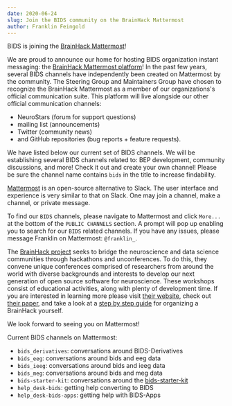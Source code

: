 ```yaml
---
date: 2020-06-24
slug: Join the BIDS community on the BrainHack Mattermost
author: Franklin Feingold
---
```


BIDS is joining the [BrainHack Mattermost](https://mattermost.brainhack.org/)!

<!-- more -->

We are proud to announce our home for hosting BIDS organization instant messaging: the [BrainHack Mattermost platform](https://mattermost.brainhack.org/)! In the past few years, several BIDS channels have independently been created on Mattermost by the community.
The Steering Group and Maintainers Group have chosen to recognize the BrainHack Mattermost as a member of our organizations's official communication suite.
This platform will live alongside our other official communication channels:

- NeuroStars (forum for support questions)
- mailing list (announcements)
- Twitter (community news)
- and GitHub repositories (bug reports + feature requests).

We have listed below our current set of BIDS channels. We will be establishing several BIDS channels related to: BEP development, community discussions, and more! Check it out and create your own channel! Please be sure the channel name contains `bids` in the title to increase findability.

[Mattermost](https://mattermost.com/) is an open-source alternative to Slack. The user interface and experience is very similar to that on Slack. One may join a channel, make a channel, or private message.

To find our `BIDS` channels, please navigate to Mattermost and click `More...` at the bottom of the `PUBLIC CHANNELS` section. A prompt will pop up enabling you to search for our `BIDS` related channels. If you have any issues, please message Franklin on Mattermost: `@franklin_`.

The [BrainHack project](https://www.brainhack.org/) seeks to bridge the neuroscience and data science communities through hackathons and unconferences.
To do this, they convene unique conferences comprised of researchers from around the world with diverse backgrounds and interests to develop our next generation of open source software for neuroscience.
These workshops consist of educational activities, along with plenty of development time.
If you are interested in learning more please visit [their website](https://www.brainhack.org/),
check out [their paper](https://academic-oup-com.stanford.idm.oclc.org/gigascience/article/5/1/s13742-016-0121-x/2720978),
and take a look at a [step by step guide](https://web.archive.org/web/20170713075111/https://thewinnower.com/papers/5577-a-step-by-step-guide-for-organizing-open-collaborative-brainhack-events) for organizing a BrainHack yourself.

We look forward to seeing you on Mattermost!

Current BIDS channels on Mattermost:

- `bids_derivatives`: conversations around BIDS-Derivatives
- `bids_eeg`: conversations around bids and eeg data
- `bids_ieeg`: conversations around bids and ieeg data
- `bids_meg`: conversations around bids and meg data
- `bids-starter-kit`: conversations around the [bids-starter-kit](https://github.com/bids-standard/bids-starter-kit)
- `help_desk-bids`: getting help converting to BIDS
- `help_desk-bids-apps`: getting help with BIDS-Apps
